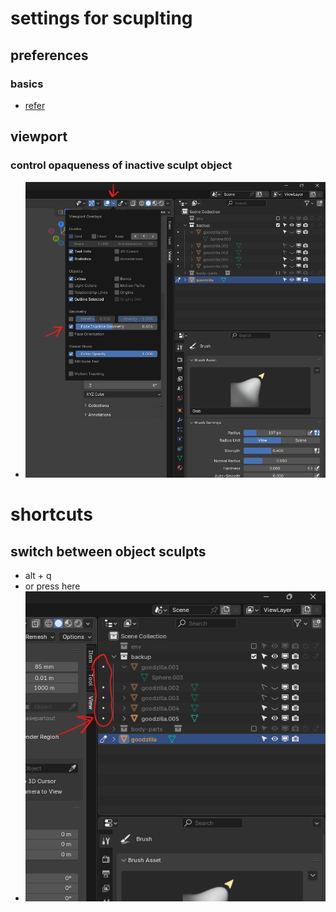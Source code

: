 # settings for scuplting

## preferences

### basics

- [refer](../blender.md#settings)

## viewport

### control opaqueness of inactive sculpt object

- <img src="./images/fade-inactive-sculpt-objects.png">

# shortcuts

## switch between object sculpts

- alt + q
- or press here
- <img src="./images/switch-objects-scuplt.png">
